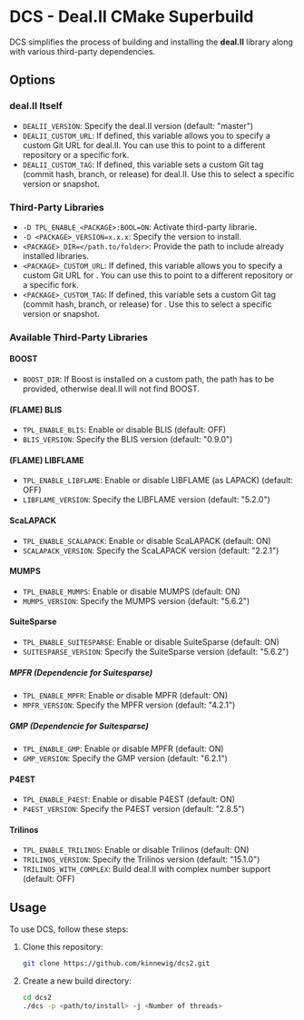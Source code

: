# DCS - Deal.II CMake Superbuild

DCS simplifies the process of building and installing the **deal.II** library along with various third-party dependencies.


## Options

### deal.II Itself
- `DEALII_VERSION`: Specify the deal.II version (default: "master")
- `DEALII_CUSTOM_URL`: If defined, this variable allows you to specify a custom Git URL for deal.II. You can use this to point to a different repository or a specific fork.
- `DEALII_CUSTOM_TAG`: If defined, this variable sets a custom Git tag (commit hash, branch, or release) for deal.II. Use this to select a specific version or snapshot.

### Third-Party Libraries

- `-D TPL_ENABLE_<PACKAGE>:BOOL=ON`: Activate third-party librarie.
- `-D <PACKAGE>_VERSION=x.x.x`: Specify the version to install. 
- `<PACKAGE>_DIR=</path.to/folder>`: Provide the path to include already installed libraries.
- `<PACKAGE>_CUSTOM_URL`: If defined, this variable allows you to specify a custom Git URL for <PACKAGE>. You can use this to point to a different repository or a specific fork.
- `<PACKAGE>_CUSTOM_TAG`: If defined, this variable sets a custom Git tag (commit hash, branch, or release) for <PACKAGE>. Use this to select a specific version or snapshot.

### Available Third-Party Libraries
#### BOOST
- `BOOST_DIR`: If Boost is installed on a custom path, the path has to be provided, otherwise deal.II will not find BOOST.

#### (FLAME) BLIS
- `TPL_ENABLE_BLIS`: Enable or disable BLIS (default: OFF)
- `BLIS_VERSION`: Specify the BLIS version (default: "0.9.0")

#### (FLAME) LIBFLAME
- `TPL_ENABLE_LIBFLAME`: Enable or disable LIBFLAME (as LAPACK) (default: OFF)
- `LIBFLAME_VERSION`: Specify the LIBFLAME version (default: "5.2.0")

#### ScaLAPACK
- `TPL_ENABLE_SCALAPACK`: Enable or disable ScaLAPACK (default: ON)
- `SCALAPACK_VERSION`: Specify the ScaLAPACK version (default: "2.2.1")

#### MUMPS
- `TPL_ENABLE_MUMPS`: Enable or disable MUMPS (default: ON)
- `MUMPS_VERSION`: Specify the MUMPS version (default: "5.6.2")

#### SuiteSparse
- `TPL_ENABLE_SUITESPARSE`: Enable or disable SuiteSparse (default: ON)
- `SUITESPARSE_VERSION`: Specify the SuiteSparse version (default: "5.6.2")

##### MPFR (Dependencie for Suitesparse)
- `TPL_ENABLE_MPFR`: Enable or disable MPFR (default: ON)
- `MPFR_VERSION`: Specify the MPFR version (default: "4.2.1")

##### GMP (Dependencie for Suitesparse)
- `TPL_ENABLE_GMP`: Enable or disable MPFR (default: ON)
- `GMP_VERSION`: Specify the GMP version (default: "6.2.1")

#### P4EST
- `TPL_ENABLE_P4EST`: Enable or disable P4EST (default: ON)
- `P4EST_VERSION`: Specify the P4EST version (default: "2.8.5")

#### Trilinos
- `TPL_ENABLE_TRILINOS`: Enable or disable Trilinos (default: ON)
- `TRILINOS_VERSION`: Specify the Trilinos version (default: "15.1.0")
- `TRILINOS_WITH_COMPLEX`: Build deal.II with complex number support (default: OFF)


## Usage

To use DCS, follow these steps:

1. Clone this repository:
   ```bash
   git clone https://github.com/kinnewig/dcs2.git
   ```

2. Create a new build directory:
   ```bash
   cd dcs2
   ./dcs -p <path/to/install> -j <Number of threads>
   ```
